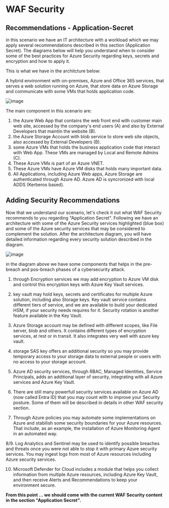 # WAF Security
## Recommendations - Application-Secret

in this scenario we have an IT architecture with a workload which we may apply several recommendations described in this section (Application Secret). The diagrams below will help you understand when to consider some of the best practices for Azure Security regarding keys, secrets and encryption and how to apply it.

This is what we have in the architcture below:

A hybrid environment with on-premises, Azure and Office 365 services, that serves a web solution running on Azure, that store data on Azure Storage and communicate with some VMs that holds application code.

![image](https://github.com/rudneir2/WAF-Security---Recommendations---Application-Secret/assets/97529152/7a137bc5-58e6-4883-acd9-9cd31bbfbbd5)

The main component in this scenario are:

1. the Azure Web App that contains the web front end with customer main web site, accessed by the company's end users (A) and also by External Developers that maintin the website (B).
2. the Azure Storage Account with blob service to store web site objects, also accessed by External Developers (B).
3. some Azure VMs that holds the business application code that interact with Web App. These VMs are managed by Local and Remote Admins (C).
4. These Azure VMs is part of an Azure VNET.
5. These Azure VMs have Azure VM disks that holds many important data.
6. All Applications, including Azure Web apps, Azure Storage are authenticated through Azure AD. Azure AD is syncronized with local ADDS (Kerberos based).

## Adding Security Recommendations

Now that we understand our scenario, let's check it out what WAF Security recommends to you regarding "Application Secret". Following we have an architecture with some of the Azure Security services highlighted (blue box) and some of the Azure security services that may be considered to complement the solution. After the architecture diagram, you will have detailed information regarding every security solution described in the diagram.

![image](https://github.com/rudneir2/WAF-Security---Recommendations---Application-Secret/assets/97529152/c616382a-7948-48ad-85a9-9742be40daec)

in the diagram above we have some components that helps in the pre-breach and pos-breach phases of a cybersecurity attack.

1. through Encryption services we may add encryption to Azure VM disk and control this encryption keys with Azure Key Vault services.

2. key vault may hold keys, secrets and certificates for multiple Azure solution, including also Storage keys. Key vault service contains different tiers of service, and we are available to build your dedicated HSM, if your security needs requires for it. Security rotation is another feature available in the Key Vault.

3. Azure Storage account may be defined with different scopes, like File server, blob and others. It contains different types of encryption services, at rest or in transit. It also integrates very well with azure key vault.

4. storage SAS key offers an additional security so you may provide temporary access to your storage data to external people or users with no access to your storage account.

5. Azure AD security services, through RBAC, Managed Identities, Service Principals, adds an additional layer of security, integrating with all Azure services and Azure Key Vault.

6. There are still many powerfull security services available on Azure AD (now called Entra ID) that you may count with to improve your Security posture. Some of them will be described in details in other WAF security section.

7. Through Azure policies you may automate some implementations on Azure and stabilish some security boundaries for your Azure resources. That include, as an example, the installation of Azure Monitoring Agent in an automated way.

8/9. Log Analytics and Sentinel may be used to identify possible breaches and threats once you were not able to stop it with primary Azure security services. You may ingest logs from most of Azure resources including Azure security services.

10. Microsoft Defender for Cloud includes a module that helps you collect information from multiple Azure resources, including Azure Key Vault, and then receive Alerts and Recommendations to keep your environment secure.

**From this point ... we should come with the current WAF Security content in the section "Application Secret".**




